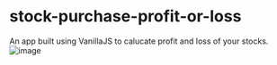# stock-purchase-profit-or-loss
An app built using VanillaJS to calucate profit and loss of your stocks.
![image](https://user-images.githubusercontent.com/32298013/183618037-3d4a952a-ffd3-4acf-8982-6655eb41d0d2.png)
